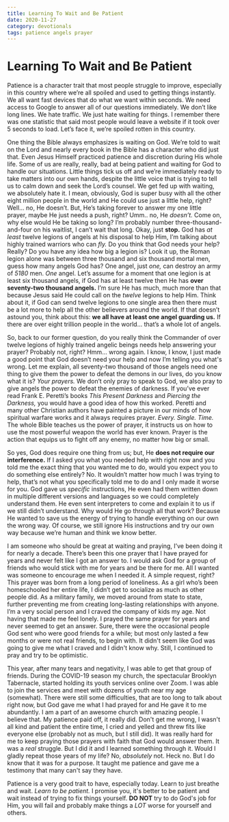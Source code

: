 ```yaml
---
title: Learning To Wait and Be Patient
date: 2020-11-27
category: devotionals
tags: patience angels prayer
---
```

# Learning To Wait and Be Patient

Patience is a character trait that most people struggle to improve, especially in this country where we’re all spoiled and used to getting things instantly. We all want fast devices that do what we want within seconds. We need access to Google to answer all of our questions immediately. We don’t like long lines. We hate traffic. We just hate waiting for things. I remember there was one statistic that said most people would leave a website if it took over 5 seconds to load. Let’s face it, we’re spoiled rotten in this country.
<!-- more -->
One thing the Bible always emphasizes is waiting on God. We’re told to wait on the Lord and nearly every book in the Bible has a character who did just that. Even Jesus Himself practiced patience and discretion during His whole life. Some of us are really, really, bad at being patient and waiting for God to handle our situations. Little things tick us off and we’re immediately ready to take matters into our own hands, despite the little voice that is trying to tell us to calm down and seek the Lord’s counsel. We get fed up with waiting, we absolutely hate it. I mean, obviously, God is super busy with all the other eight million people in the world and He could use just a little help, right? Well... no, He doesn’t. But, He’s taking forever to answer my one little prayer, maybe He just needs a push, right? Umm.. no, He _doesn’t._ Come on, why else would He be taking so long? I’m probably number three-thousand-and-four on his waitlist, I can’t wait that long. Okay, just **stop.** God has _at least_ twelve legions of angels at his disposal to help Him, I’m talking about highly trained warriors who can _fly._ Do you think that God needs your help? Really? Do you have any idea how big a legion is? Look it up, the Roman legion alone was between three thousand and six thousand mortal men, guess how many angels God has? One angel, just _one,_ can destroy an army of _5180_ men. _One_ angel. Let’s assume for a moment that one legion is at least six thousand angels, if God has at least twelve then He has **over seventy-two thousand angels.** I’m sure He has much, much more than that because Jesus said He could call on the _twelve_ legions to help Him. Think about it, if God can send twelve legions to one single area then there must be a lot more to help all the other believers around the world. If that doesn’t astound you, think about this: **we all have at least one angel guarding us.** If there are over eight trillion people in the world... that’s a whole lot of angels.

So, back to our former question, do you really think the Commander of over twelve legions of highly trained angelic beings needs help answering your prayer? Probably not, right? Hmm... wrong again. I know, I know, I just made a good point that God doesn’t need your help and now I’m telling you what's wrong. Let me explain, all seventy-two thousand of those angels need one thing to give them the power to defeat the demons in our lives, do you know what it is? _Your prayers._ We don’t only pray to speak to God, we also pray to give angels the power to defeat the enemies of darkness. If you’ve ever read Frank E. Peretti’s books _This Present Darkness_ and _Piercing the Darkness,_ you would have a good idea of how this worked. Peretti and many other Christian authors have painted a picture in our minds of how spiritual warfare works and it always requires prayer. _Every. Single. Time._ The whole Bible teaches us the power of prayer, it instructs us on how to use the most powerful weapon the world has ever known. Prayer is the action that equips us to fight off any enemy, no matter how big or small.

So yes, God does require one thing from us; but, He **does not require our interference.** If I asked you what you needed help with right now and you told me the exact thing that you wanted me to do, would you expect you to do something else entirely? No. It wouldn’t matter how much I was trying to help, that’s not what you specifically told me to do and I only made it worse for you. God gave us _specific_ instructions, He even had them written down in multiple different versions and languages so we could completely understand them. He even sent interpreters to come and explain it to us if we still didn’t understand. Why would He go through all that work? Because He wanted to save us the energy of trying to handle everything on our own the wrong way. Of course, we still ignore His instructions and try our own way because we’re human and think we know better.

I am someone who should be great at waiting and praying, I’ve been doing it for nearly a decade. There’s been this one prayer that I have prayed for years and never felt like I got an answer to. I would ask God for a group of friends who would stick with me for years and be there for me. All I wanted was someone to encourage me when I needed it. A simple request, right? This prayer was born from a long period of loneliness.  As a girl who’s been homeschooled her entire life, I didn’t get to socialize as much as other people did. As a military family, we moved around from state to state, further preventing me from creating long-lasting relationships with anyone. I’m a very social person and I craved the company of kids my age. Not having that made me feel lonely. I prayed the same prayer for years and never seemed to get an answer. Sure, there were the occasional people God sent who were good friends for a while; but most only lasted a few months or were not real friends, to begin with. It didn't seem like God was going to give me what I craved and I didn't know why. Still, I continued to pray and try to be optimistic.

This year, after many tears and negativity, I was able to get that group of friends. During the COVID-19 season my church, the spectacular Brooklyn Tabernacle, started holding its youth services online over Zoom. I was able to join the services and meet with dozens of youth near my age (somewhat). There were still some difficulties, that are too long to talk about right now, but God gave me what I had prayed for and He gave it to me abundantly. I am a part of an awesome church with amazing people. I believe that. My patience paid off, it really did. Don't get me wrong, I wasn't all kind and patient the entire time, I cried and yelled and threw fits like everyone else (probably not as much, but I still did). It was really hard for me to keep praying those prayers with faith that God would answer them. It was a _real_ struggle. But I did it and I learned something through it. Would I gladly repeat those years of my life? No, _absolutely_ not. Heck no. But I do know that it was for a purpose. It taught me patience and gave me a testimony that many can't say they have.

Patience is a very good trait to have, especially today. Learn to just breathe and wait. _Learn to be patient._ I promise you, it's better to be patient and wait instead of trying to fix things yourself. **DO NOT** try to do God's job for Him, you will fail and probably make things a _LOT_ worse for yourself and others.
